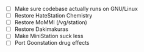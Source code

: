 * [ ] Make sure codebase actually runs on GNU/Linux
* [ ] Restore HateStation Chemistry
* [ ] Restore MoMMI (/vg/station)
* [ ] Restore Dakimakuras
* [ ] Make MiniStation suck less
* [ ] Port Goonstation drug effects